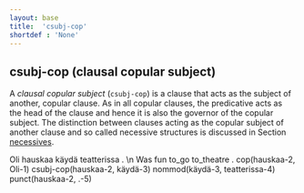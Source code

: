 ```yaml
---
layout: base
title:  'csubj-cop'
shortdef : 'None'
---
```


## csubj-cop (clausal copular subject)

A *clausal copular subject* (`csubj-cop`) is a clause that acts as the subject of another, copular clause. As in all copular clauses, the predicative acts as the head of the clause and hence it is also the governor of the copular subject. The distinction between clauses acting as the copular subject of another clause and so called necessive structures is discussed in Section [necessives](#sec-necessives).


<!-- fname:csubj-cop.pdf -->
<div class="sd-parse">
Oli hauskaa käydä teatterissa . \n Was fun to_go to_theatre .
cop(hauskaa-2, Oli-1)
csubj-cop(hauskaa-2, käydä-3)
nommod(käydä-3, teatterissa-4)
punct(hauskaa-2, .-5)
</div>


